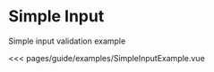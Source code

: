 # Simple Input

Simple input validation example

<script setup>
import SimpleInputExample from './SimpleInputExample.vue';
</script>

<<< pages/guide/examples/SimpleInputExample.vue

<SimpleInputExample />
